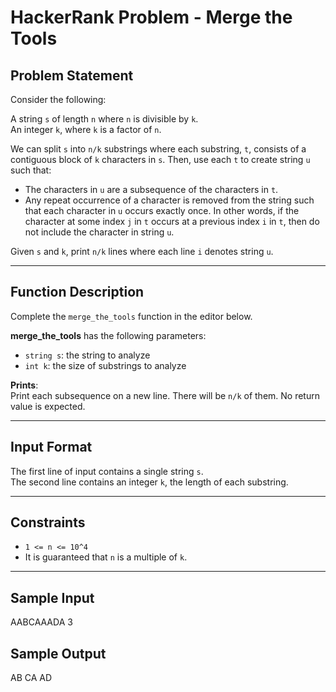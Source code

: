 # HackerRank Problem - Merge the Tools

## Problem Statement
Consider the following:

A string `s` of length `n` where `n` is divisible by `k`.  
An integer `k`, where `k` is a factor of `n`.  

We can split `s` into `n/k` substrings where each substring, `t`, consists of a contiguous block of `k` characters in `s`. Then, use each `t` to create string `u` such that:

- The characters in `u` are a subsequence of the characters in `t`.  
- Any repeat occurrence of a character is removed from the string such that each character in `u` occurs exactly once. In other words, if the character at some index `j` in `t` occurs at a previous index `i` in `t`, then do not include the character in string `u`.

Given `s` and `k`, print `n/k` lines where each line `i` denotes string `u`.

---

## Function Description
Complete the `merge_the_tools` function in the editor below.

**merge_the_tools** has the following parameters:

- `string s`: the string to analyze  
- `int k`: the size of substrings to analyze  

**Prints**:  
Print each subsequence on a new line. There will be `n/k` of them. No return value is expected.

---

## Input Format
The first line of input contains a single string `s`.  
The second line contains an integer `k`, the length of each substring.

---

## Constraints
- `1 <= n <= 10^4`  
- It is guaranteed that `n` is a multiple of `k`.

---

## Sample Input
AABCAAADA
3

## Sample Output
AB
CA
AD